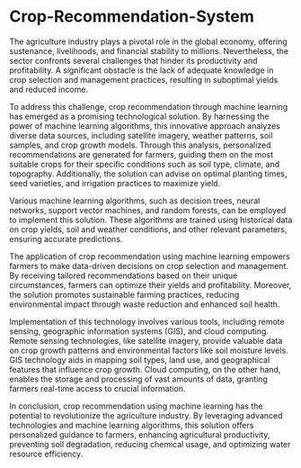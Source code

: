 # Crop-Recommendation-System

The agriculture industry plays a pivotal role in the global economy, offering sustenance, livelihoods, and financial stability to millions. Nevertheless, the sector confronts several challenges that hinder its productivity and profitability. A significant obstacle is the lack of adequate knowledge in crop selection and management practices, resulting in suboptimal yields and reduced income.

To address this challenge, crop recommendation through machine learning has emerged as a promising technological solution. By harnessing the power of machine learning algorithms, this innovative approach analyzes diverse data sources, including satellite imagery, weather patterns, soil samples, and crop growth models. Through this analysis, personalized recommendations are generated for farmers, guiding them on the most suitable crops for their specific conditions such as soil type, climate, and topography. Additionally, the solution can advise on optimal planting times, seed varieties, and irrigation practices to maximize yield.

Various machine learning algorithms, such as decision trees, neural networks, support vector machines, and random forests, can be employed to implement this solution. These algorithms are trained using historical data on crop yields, soil and weather conditions, and other relevant parameters, ensuring accurate predictions.

The application of crop recommendation using machine learning empowers farmers to make data-driven decisions on crop selection and management. By receiving tailored recommendations based on their unique circumstances, farmers can optimize their yields and profitability. Moreover, the solution promotes sustainable farming practices, reducing environmental impact through waste reduction and enhanced soil health.

Implementation of this technology involves various tools, including remote sensing, geographic information systems (GIS), and cloud computing. Remote sensing technologies, like satellite imagery, provide valuable data on crop growth patterns and environmental factors like soil moisture levels. GIS technology aids in mapping soil types, land use, and geographical features that influence crop growth. Cloud computing, on the other hand, enables the storage and processing of vast amounts of data, granting farmers real-time access to crucial information.

In conclusion, crop recommendation using machine learning has the potential to revolutionize the agriculture industry. By leveraging advanced technologies and machine learning algorithms, this solution offers personalized guidance to farmers, enhancing agricultural productivity, preventing soil degradation, reducing chemical usage, and optimizing water resource efficiency.
